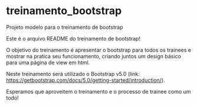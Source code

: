 # treinamento_bootstrap
Projeto modelo para o treinamento de bootstrap


Este é o arquivo README do treinamento de bootstrap!

O objetivo do treinamento é apresentar o bootstrap para todos os trainees e mostrar na pratica seu funcionamento, criando juntos um design básico para uma página de view em html.

Neste treinamento será utilizado o Bootstrap v5.0 (link: https://getbootstrap.com/docs/5.0/getting-started/introduction/).

Esperamos que aproveitem o treinamento e o processo de trainee como um todo!
